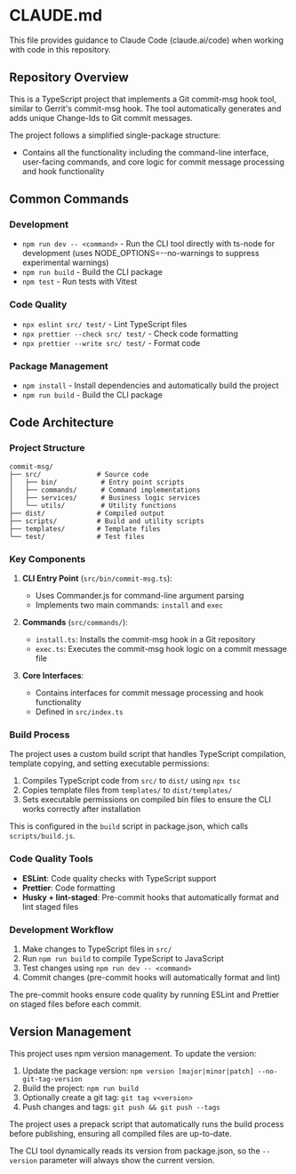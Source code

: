 # CLAUDE.md

This file provides guidance to Claude Code (claude.ai/code) when working with code in this repository.

## Repository Overview

This is a TypeScript project that implements a Git commit-msg hook tool, similar to Gerrit's commit-msg hook. The tool automatically generates and adds unique Change-Ids to Git commit messages.

The project follows a simplified single-package structure:

- Contains all the functionality including the command-line interface, user-facing commands, and core logic for commit message processing and hook functionality

## Common Commands

### Development

- `npm run dev -- <command>` - Run the CLI tool directly with ts-node for development (uses NODE_OPTIONS=--no-warnings to suppress experimental warnings)
- `npm run build` - Build the CLI package
- `npm test` - Run tests with Vitest

### Code Quality

- `npx eslint src/ test/` - Lint TypeScript files
- `npx prettier --check src/ test/` - Check code formatting
- `npx prettier --write src/ test/` - Format code

### Package Management

- `npm install` - Install dependencies and automatically build the project
- `npm run build` - Build the CLI package

## Code Architecture

### Project Structure

```
commit-msg/
├── src/              # Source code
│   ├── bin/           # Entry point scripts
│   ├── commands/      # Command implementations
│   ├── services/      # Business logic services
│   └── utils/         # Utility functions
├── dist/             # Compiled output
├── scripts/          # Build and utility scripts
├── templates/        # Template files
└── test/             # Test files
```

### Key Components

1. **CLI Entry Point** (`src/bin/commit-msg.ts`):
   - Uses Commander.js for command-line argument parsing
   - Implements two main commands: `install` and `exec`

2. **Commands** (`src/commands/`):
   - `install.ts`: Installs the commit-msg hook in a Git repository
   - `exec.ts`: Executes the commit-msg hook logic on a commit message file

3. **Core Interfaces**:
   - Contains interfaces for commit message processing and hook functionality
   - Defined in `src/index.ts`

### Build Process

The project uses a custom build script that handles TypeScript compilation, template copying, and setting executable permissions:

1. Compiles TypeScript code from `src/` to `dist/` using `npx tsc`
2. Copies template files from `templates/` to `dist/templates/`
3. Sets executable permissions on compiled bin files to ensure the CLI works correctly after installation

This is configured in the `build` script in package.json, which calls `scripts/build.js`.

### Code Quality Tools

- **ESLint**: Code quality checks with TypeScript support
- **Prettier**: Code formatting
- **Husky + lint-staged**: Pre-commit hooks that automatically format and lint staged files

### Development Workflow

1. Make changes to TypeScript files in `src/`
2. Run `npm run build` to compile TypeScript to JavaScript
3. Test changes using `npm run dev -- <command>`
4. Commit changes (pre-commit hooks will automatically format and lint)

The pre-commit hooks ensure code quality by running ESLint and Prettier on staged files before each commit.

## Version Management

This project uses npm version management. To update the version:

1. Update the package version: `npm version [major|minor|patch] --no-git-tag-version`
2. Build the project: `npm run build`
3. Optionally create a git tag: `git tag v<version>`
4. Push changes and tags: `git push && git push --tags`

The project uses a prepack script that automatically runs the build process before publishing, ensuring all compiled files are up-to-date.

The CLI tool dynamically reads its version from package.json, so the `--version` parameter will always show the current version.
